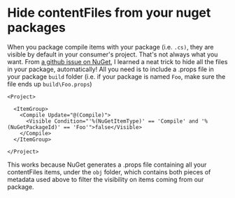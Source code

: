 # Hide contentFiles from your nuget packages

When you package compile items with your package \(i.e. `.cs)`, they are visible by default in your consumer's project. That's not always what you want. From [a github issue on NuGet](https://github.com/NuGet/Home/issues/4856#issuecomment-288151716), I learned a neat trick to hide all the files in your package, automatically! All you need is to include a .props file in your package `build` folder \(i.e. if your package is named `Foo`, make sure the file ends up `build\Foo.props`\)

```markup
<Project>

  <ItemGroup>
    <Compile Update="@(Compile)">
      <Visible Condition="'%(NuGetItemType)' == 'Compile' and '%(NuGetPackageId)' == 'Foo'">false</Visible>
    </Compile>
  </ItemGroup>

</Project>
```

This works because NuGet generates a .props file containing all your contentFiles items, under the `obj` folder, which contains both pieces of metadata used above to filter the visibility on items coming from our package. 


